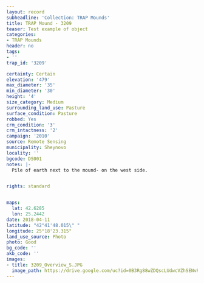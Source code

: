```yaml
---
layout: record
subheadline: 'Collection: TRAP Mounds'
title: TRAP Mound - 3209
teaser: Test example of object
categories:
- TRAP Mounds
header: no
tags:
- ''
trap_id: '3209'

certainty: Certain
elevation: '479'
max_diameter: '35'
min_diameter: '30'
height: '4'
size_category: Medium
surrounding_land_use: Pasture
surface_condition: Pasture
robbed: Yes
crm_condition: '3'
crm_intactness: '2'
campaign: '2010'
source: Remote Sensing
municipality: Sheynovo
locality: ''
bgcode: DS001
notes: |-
  Pile of earth next to the mound- on the west side.


rights: standard


maps:
  lat: 42.6285
  lon: 25.2442
date: 2018-04-11
latitude: "42°41'48.015\" "
longitude: 25°18'23.315"
land_use_source: Photo
photo: Good
bg_code: ''
akb_code: ''
images:
- title: 3209_Overview_S.JPG
  image_path: https://drive.google.com/uc?id=0B3Rg88wZDQscLUdwcVZhSENvRTg
---
```

